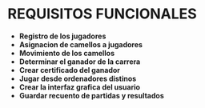 #  REQUISITOS FUNCIONALES 
- **Registro de los jugadores**
- **Asignacion de camellos a jugadores**
- **Movimiento de los camellos** 
- **Determinar el ganador de la carrera**
- **Crear certificado del ganador** 
- **Jugar desde ordenadores distinos**
- **Crear la interfaz grafica del usuario**
- **Guardar recuento de partidas y resultados**